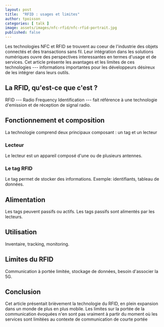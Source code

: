 ```yaml
---
layout: post
title:  "RFID : usages et limites"
author: tpoisson
categories: [ talk ]
image: assets/images/nfc-rfid/nfc-rfid-portrait.jpg
published: false
---
```


Les technologies NFC et RFID se trouvent au coeur de l'industrie des objets connectés et des transactions sans fil. Leur intégration dans les solutions numériques ouvre des perspectives interessantes en termes d'usage et de services. Cet article présente les avantages et les limites de ces technologies --- informations importantes pour les développeurs désireux de les intégrer dans leurs outils.

## La RFID, qu'est-ce que c'est ?

RFID --- Radio Frequency Identification --- fait référence à une technologie d'emission et de réception de signal radio.

## Fonctionnement et composition

La technologie comprend deux principaux composant : un tag et un lecteur

### Lecteur

Le lecteur est un appareil composé d'une ou de plusieurs antennes.

### Le tag RFID

Le tag permet de stocker des informations. Exemple: identifiants, tableau de données.

## Alimentation

Les tags peuvent passifs ou actifs. Les tags passifs sont alimentés par les lecteurs.

## Utilisation

Inventaire, tracking, monitoring.

## Limites du RFID

Communication à portée limitée, stockage de données, besoin d'associer la 5G.

## Conclusion

Cet article présentait brièvement la technologie du RFID, en plein expansion dans un monde de plus en plus mobile. Les limites sur la portée de la communication évoquées n'en sont pas vraiment à partir du moment où les services sont limitées au contexte de communication de courte portée



